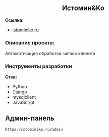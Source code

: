 <h2 align="center">Истомин&Ko</h2>


**Ссылка**:
- [istominiko.ru](https://istominiko.ru)


### Описание проекта:
Автоматизация обработки заявок клиента


### Инструменты разработки

**Стек:**
- Python 
- Django 
- mysqlclient 
- JavaScript

## Админ-панель
    https:/istominiko.ru/admin


